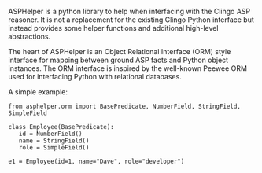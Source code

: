 ASPHelper is a python library to help when interfacing with the Clingo ASP
reasoner. It is not a replacement for the existing Clingo Python interface but
instead provides some helper functions and additional high-level abstractions.

The heart of ASPHelper is an Object Relational Interface (ORM) style interface
for mapping between ground ASP facts and Python object instances. The ORM
interface is inspired by the well-known Peewee ORM used for interfacing Python
with relational databases.

A simple example:

    from asphelper.orm import BasePredicate, NumberField, StringField, SimpleField

    class Employee(BasePredicate):
       id = NumberField()
       name = StringField()
       role = SimpleField()

    e1 = Employee(id=1, name="Dave", role="developer")

